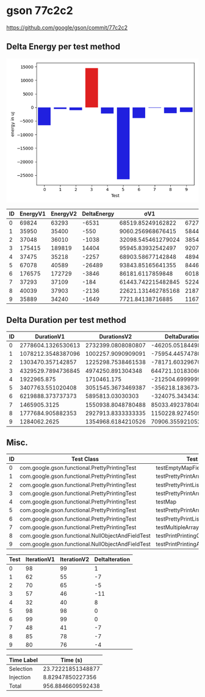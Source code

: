 # gson 77c2c2


https://github.com/google/gson/commit/77c2c2



## Delta Energy per test method

![](./gson_delta_energy_0_v.png)


| ID | EnergyV1 | EnergyV2 | DeltaEnergy | σV1 | σV2 |
| --- | --- | --- | --- | --- | --- |
| 0 | 69824 | 63293 | -6531 | 68519.85249162822 | 67272.79269073774 |
| 1 | 35950 | 35400 | -550 | 9060.256968676415 | 5844.523542147019 |
| 2 | 37048 | 36010 | -1038 | 32098.545461279024 | 38540.549439207236 |
| 3 | 175415 | 189819 | 14404 | 95945.83932542497 | 92071.6994714857 |
| 4 | 37475 | 35218 | -2257 | 68903.58677142848 | 48940.47718667417 |
| 5 | 67078 | 40589 | -26489 | 93843.85165641355 | 84463.56217323405 |
| 6 | 176575 | 172729 | -3846 | 86181.6117859848 | 60182.98366001653 |
| 7 | 37293 | 37109 | -184 | 61443.742215482845 | 52248.153041882004 |
| 8 | 40039 | 37903 | -2136 | 22621.131462785168 | 218755.88129949744 |
| 9 | 35889 | 34240 | -1649 | 7721.84138716885 | 11673.895214088958 |

## Delta Duration per test method


| ID | DurationV1 | DurationsV2 | DeltaDuration |
| --- | --- | --- | --- |
| 0 | 2778604.1326530613 | 2732399.0808080807 | -46205.05184498057 |
| 1 | 1078212.3548387096 | 1002257.9090909091 | -75954.44574780052 |
| 2 | 1303470.357142857 | 1225298.7538461538 | -78171.6032967032 |
| 3 | 4329529.7894736845 | 4974250.891304348 | 644721.1018306632 |
| 4 | 1922965.875 | 1710461.175 | -212504.69999999995 |
| 5 | 3407763.551020408 | 3051545.3673469387 | -356218.18367346935 |
| 6 | 6219888.373737373 | 5895813.03030303 | -324075.3434343431 |
| 7 | 1465905.3125 | 1550938.8048780488 | 85033.49237804883 |
| 8 | 1777684.905882353 | 2927913.8333333335 | 1150228.9274509805 |
| 9 | 1284062.2625 | 1354968.6184210526 | 70906.35592105263 |

## Misc.

| ID | Test Class | Test Method |
| --- | --- | --- |
| 0 | com.google.gson.functional.PrettyPrintingTest | testEmptyMapField |
| 1 | com.google.gson.functional.PrettyPrintingTest | testPrettyPrintArrayOfPrimitiveArrays |
| 2 | com.google.gson.functional.PrettyPrintingTest | testPrettyPrintListOfPrimitiveArrays |
| 3 | com.google.gson.functional.PrettyPrintingTest | testPrettyPrintArrayOfPrimitives |
| 4 | com.google.gson.functional.PrettyPrintingTest | testMap |
| 5 | com.google.gson.functional.PrettyPrintingTest | testPrettyPrintArrayOfObjects |
| 6 | com.google.gson.functional.PrettyPrintingTest | testPrettyPrintList |
| 7 | com.google.gson.functional.PrettyPrintingTest | testMultipleArrays |
| 8 | com.google.gson.functional.NullObjectAndFieldTest | testPrintPrintingObjectWithNulls |
| 9 | com.google.gson.functional.NullObjectAndFieldTest | testPrintPrintingArraysWithNulls |




| Test | IterationV1 | IterationV2 | DeltaIteration |
| --- | --- | --- | --- |
| 0 | 98 | 99 | 1 |
| 1 | 62 | 55 | -7 |
| 2 | 70 | 65 | -5 |
| 3 | 57 | 46 | -11 |
| 4 | 32 | 40 | 8 |
| 5 | 98 | 98 | 0 |
| 6 | 99 | 99 | 0 |
| 7 | 48 | 41 | -7 |
| 8 | 85 | 78 | -7 |
| 9 | 80 | 76 | -4 |



| Time Label | Time (s) |
| --- | --- |
| Selection | 23.72221851348877 |
| Injection | 8.82947850227356 |
| Total | 956.8846609592438 |


